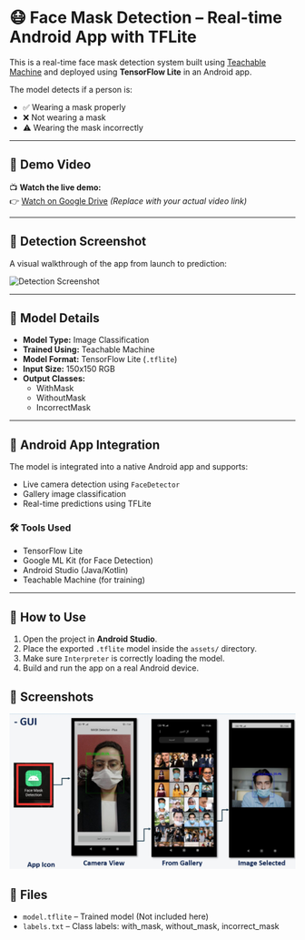 # 😷 Face Mask Detection – Real-time Android App with TFLite

This is a real-time face mask detection system built using [Teachable Machine](https://teachablemachine.withgoogle.com/) and deployed using **TensorFlow Lite** in an Android app.

The model detects if a person is:
- ✅ Wearing a mask properly
- ❌ Not wearing a mask
- ⚠️ Wearing the mask incorrectly

---

## 🎥 Demo Video

📺 **Watch the live demo:**  
👉 [Watch on Google Drive]([https://drive.google.com/file/d/YOUR_VIDEO_ID/view](https://drive.google.com/file/d/1udY0Rx1nNsh_3A_69wGHJ2NRmFVydXge/view?usp=sharing))  
*(Replace with your actual video link)*

---

## 📸 Detection Screenshot

A visual walkthrough of the app from launch to prediction:

![Detection Screenshot](images/detection_demo.jpg)

---

## 🧠 Model Details

- **Model Type:** Image Classification
- **Trained Using:** Teachable Machine
- **Model Format:** TensorFlow Lite (`.tflite`)
- **Input Size:** 150x150 RGB
- **Output Classes:**
  - WithMask
  - WithoutMask
  - IncorrectMask

---

## 📱 Android App Integration

The model is integrated into a native Android app and supports:
- Live camera detection using `FaceDetector`
- Gallery image classification
- Real-time predictions using TFLite

### 🛠 Tools Used
- TensorFlow Lite
- Google ML Kit (for Face Detection)
- Android Studio (Java/Kotlin)
- Teachable Machine (for training)

---

## 🚀 How to Use

1. Open the project in **Android Studio**.
2. Place the exported `.tflite` model inside the `assets/` directory.
3. Make sure `Interpreter` is correctly loading the model.
4. Build and run the app on a real Android device.
## 📸 Screenshots

![Face Mask App Screenshot](
screenapp.JPG)

## 📁 Files
- `model.tflite` – Trained model (Not included here)
- `labels.txt` – Class labels: with_mask, without_mask, incorrect_mask
